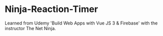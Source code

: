 # Ninja-Reaction-Timer
Learned from Udemy 'Build Web Apps with Vue JS 3 &amp; Firebase' with the instructor The Net Ninja.
